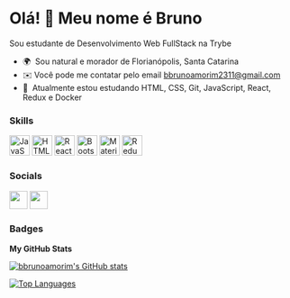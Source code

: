 Olá! 👋 Meu nome é Bruno
=========================

Sou estudante de Desenvolvimento Web FullStack na Trybe

* 🌍  Sou natural e morador de Florianópolis, Santa Catarina
* ✉️  Você pode me contatar pelo email [bbrunoamorim2311@gmail.com](mailto:bbrunoamorim2311@gmail.com)
* 🧠  Atualmente estou estudando HTML, CSS, Git, JavaScript, React, Redux e Docker

### Skills


<p align="left">
<a href="https://developer.mozilla.org/en-US/docs/Web/JavaScript" target="_blank" rel="noreferrer"><img src="https://raw.githubusercontent.com/danielcranney/readme-generator/main/public/icons/skills/javascript-colored.svg" width="36" height="36" alt="JavaScript" /></a>
<a href="https://developer.mozilla.org/en-US/docs/Glossary/HTML5" target="_blank" rel="noreferrer"><img src="https://raw.githubusercontent.com/danielcranney/readme-generator/main/public/icons/skills/html5-colored.svg" width="36" height="36" alt="HTML5" /></a>
<a href="https://reactjs.org/" target="_blank" rel="noreferrer"><img src="https://raw.githubusercontent.com/danielcranney/readme-generator/main/public/icons/skills/react-colored.svg" width="36" height="36" alt="React" /></a>
<a href="https://getbootstrap.com/" target="_blank" rel="noreferrer"><img src="https://raw.githubusercontent.com/danielcranney/readme-generator/main/public/icons/skills/bootstrap-colored.svg" width="36" height="36" alt="Bootstrap" /></a>
<a href="https://mui.com/" target="_blank" rel="noreferrer"><img src="https://raw.githubusercontent.com/danielcranney/readme-generator/main/public/icons/skills/materialui-colored.svg" width="36" height="36" alt="Material UI" /></a>
<a href="https://redux.js.org/" target="_blank" rel="noreferrer"><img src="https://raw.githubusercontent.com/danielcranney/readme-generator/main/public/icons/skills/redux-colored.svg" width="36" height="36" alt="Redux" /></a>
</p>


### Socials

<p align="left"> <a href="https://www.github.com/bbrunoamorim" target="_blank" rel="noreferrer"><img src="https://raw.githubusercontent.com/danielcranney/readme-generator/main/public/icons/socials/github-dark.svg" width="32" height="32" /></a> <a href="https://www.linkedin.com/in/bbrunoamorim" target="_blank" rel="noreferrer"><img src="https://raw.githubusercontent.com/danielcranney/readme-generator/main/public/icons/socials/linkedin.svg" width="32" height="32" /></a></p>

### Badges

<b>My GitHub Stats</b>

<a href="http://www.github.com/bbrunoamorim"><img src="https://github-readme-stats.vercel.app/api?username=bbrunoamorim&show_icons=true&hide=stars,contribs&count_private=true&title_color=3382ed&text_color=ffffff&icon_color=3382ed&bg_color=27272a&hide_border=true&show_icons=true" alt="bbrunoamorim's GitHub stats" /></a>

<a href="https://github.com/bbrunoamorim" align="left"><img src="https://github-readme-stats.vercel.app/api/top-langs/?username=bbrunoamorim&langs_count=10&title_color=3382ed&text_color=ffffff&icon_color=3382ed&bg_color=27272a&hide_border=true&locale=en&custom_title=Top%20%Languages" alt="Top Languages" /></a>
